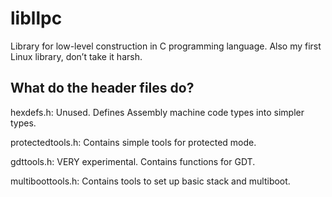 # libllpc
Library for low-level construction in C programming language. Also my first Linux library, don’t take it harsh.

## What do the header files do?
hexdefs.h: Unused. Defines Assembly machine code types into simpler types.

protectedtools.h: Contains simple tools for protected mode.

gdttools.h: VERY experimental. Contains functions for GDT.

multiboottools.h: Contains tools to set up basic stack and multiboot.
